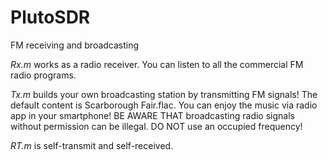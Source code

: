 # PlutoSDR
FM receiving and broadcasting

*Rx.m* works as a radio receiver. You can listen to all the commercial FM radio programs.

*Tx.m* builds your own broadcasting station by transmitting FM signals! The default content is Scarborough Fair.flac. You can enjoy the music via radio app in your smartphone! BE AWARE THAT broadcasting radio signals without permission can be illegal. DO NOT use an occupied frequency!

*RT.m* is self-transmit and self-received.
